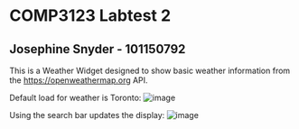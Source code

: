 # COMP3123 Labtest 2 
## Josephine Snyder - 101150792

This is a Weather Widget designed to show basic weather information from the https://openweathermap.org API.

Default load for weather is Toronto:
![image](https://github.com/user-attachments/assets/90c75004-77b3-4b1a-905f-05471cea6a65)

Using the search bar updates the display:
![image](https://github.com/user-attachments/assets/d1cf8961-452c-4b2f-878a-d39a41f45e13)
